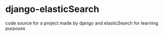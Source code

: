 # django-elasticSearch
code source for a project made by django and elasticSearch for learning purposes
